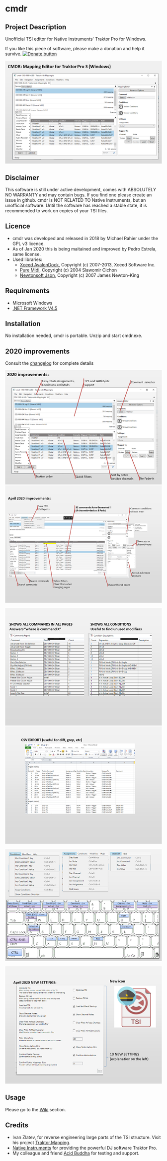 # cmdr
## Project Description
Unofficial TSI editor for Native Instruments' Traktor Pro for Windows. 

If you like this piece of software, please make a donation and help it survive. 
[![Donate button](https://www.paypalobjects.com/en_US/i/btn/btn_donate_SM.gif)](https://www.paypal.com/cgi-bin/webscr?cmd=_s-xclick&hosted_button_id=9BNNTDQF4X782 "Donate")

![cmdr_summary](docs/pics/cmdr_summary.png?raw=true)

## Disclaimer
This software is still under active development, comes with ABSOLUTELY NO WARRANTY and may contain bugs. 
If you find one please create an issue in github.
cmdr is NOT RELATED TO Native Instruments, but an unofficial software.
Until the software has reached a stable state, it is recommended to work on copies of your TSI files.

## Licence
* cmdr was developed and released in 2018 by Michael Rahier under the GPL v3 licence.
* As of Jan 2020 this is being maitained and improved by Pedro Estrela, same license.
* Used libraries:
  * [Xceed AvalonDock](http://avalondock.codeplex.com), Copyright (c) 2007-2013, Xceed Software Inc. 
  * [Pure Midi](https://puremidi.codeplex.com), Copyright (c) 2004 Slawomir Cichon
  * [Newtonsoft Json](http://www.newtonsoft.com/json), Copyright (c) 2007 James Newton-King

## Requirements
* Microsoft Windows
* [.NET Framework V4.5](https://www.microsoft.com/en-US/download/details.aspx?id=30653)

## Installation
No installation needed, cmdr is portable. Unzip and start cmdr.exe.

## 2020 improvements

Consult the [changelog](docs/development/Change_Log.md) for complete details


![cmdr_improvements1](docs/pics/cmdr_improvements1.png?raw=true "")
![cmdr_improvements2](docs/pics/cmdr_improvements2.png?raw=true "")

![cmdr_reports](docs/pics/cmdr_reports.png?raw=true "")
![cmdr_csv_export](docs/pics/cmdr_csv_export.png?raw=true "")


![cmdr_keyboard_shortcuts](docs/pics/cmdr_keyboard_shortcuts.png?raw=true "")

![cmdr_settings](docs/pics/cmdr_settings.png?raw=true "dede")



## Usage
Please go to the [Wiki](https://github.com/TakTraum/cmdr/wiki) section.

## Credits
* Ivan Zlatev, for reverse engineering large parts of the TSI structure. Visit his project [Traktor.Mapping](https://github.com/ivanz/Traktor.Mapping).
* [Native Instruments](www.native-instruments.com/) for providing the powerful DJ software Traktor Pro.
* My colleague and friend [Acid Buddha](http://www.acidbuddha.com/) for testing and support. 
